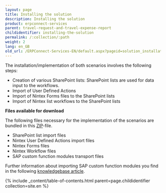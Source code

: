 ```yaml
---
layout: page
title: Installing the solution
description: Installing the solution
product: erpconnect-services
parent: travel-request-and-travel-expense-report
childidentifier: installing-the-solution
permalink: /:collection/:path
weight: 2
lang: en_GB
old_url: /ERPConnect-Services-EN/default.aspx?pageid=solution_installation
---
```


The installation/implementation of both scenarios involves the following steps:

- Creation of various SharePoint lists: SharePoint lists are used for data input to the workflows.  
- Import of User Defined Actions   
- Import of Nintex Forms files to the SharePoint lists
- Import of Nintex list workflows to the SharePoint lists

**Files available for download**

The following files necessary for the implementation of the scenarios are bundled in this [ZIP]()-file. 

- SharePoint list import files
- Nintex User Defined Actions import files
- Nintex Forms files 
- Nintex Workflow files
- SAP custom function modules transport files 

Further information about importing SAP custom function modules you find in the following [knowledgebase article]().  

{% include _content/table-of-contents.html parent=page.childidentifier collection=site.en %}